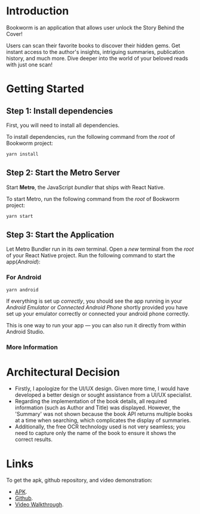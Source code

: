 
# Introduction

Bookworm is an application that allows user unlock the Story Behind the Cover!

Users can scan their favorite books to discover their hidden gems. Get instant access to the author's insights, intriguing summaries, publication history, and much more. Dive deeper into the world of your beloved reads with just one scan!

# Getting Started

## Step 1: Install dependencies

First, you will need to install all dependencies.

To install dependencies, run the following command from the _root_ of Bookworm project:

```bash
yarn install
```

## Step 2: Start the Metro Server

Start **Metro**, the JavaScript _bundler_ that ships _with_ React Native.

To start Metro, run the following command from the _root_ of Bookworm project:

```bash
yarn start
```

## Step 3: Start the Application

Let Metro Bundler run in its _own_ terminal. Open a _new_ terminal from the _root_ of your React Native project. Run the following command to start the app(_Android_):

### For Android

```bash
yarn android
```

If everything is set up _correctly_, you should see the app running in your _Android Emulator_ or _Connected Android Phone_ shortly provided you have set up your emulator correctly or connected your android phone correctly.

This is one way to run your app — you can also run it directly from within Android Studio.

### More Information

# Architectural Decision

- Firstly, I apologize for the UI/UX design. Given more time, I would have developed a better design or sought assistance from a UI/UX specialist.
- Regarding the implementation of the book details, all required information (such as Author and Title) was displayed. However, the 'Summary' was not shown because the book API returns multiple books at a time when searching, which complicates the display of summaries.
- Additionally, the free OCR technology used is not very seamless; you need to capture only the name of the book to ensure it shows the correct results.

# Links

To get the apk, github repository, and video demonstration:

- [APK](https://drive.google.com/file/d/14J7yqcEEM-Eop4VDYQ60vGGEh-c8ZK6b/view?usp=share_link).
- [Github](https://github.com/Afeezagbaje/visis-assessment-afeez-agbaje.git).
- [Video Walkthrough](https://vimeo.com/991990819).
